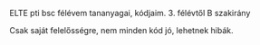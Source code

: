 ELTE pti bsc félévem tananyagai, kódjaim.
3. félévtől B szakirány

Csak saját felelősségre, nem minden kód jó, lehetnek hibák.
